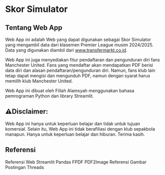 # Skor Simulator

## Tentang Web App
Web App ini adalah Web yang dapat digunakan sebagai Skor Simulator yang mengambil data dari klasemen Premier League musim 2024/2025. Data yang digunakan diambil dari www.transfermarkt.co.id.

Web App ini juga menyediakan fitur pendaftaran dan pengunduran diri fans Manchester United. Fans yang mendaftar akan mendapatkan PDF berisi data diri dan alasan pendaftaran/pengunduran diri. Namun, fans klub lain tetap dapat mengisi dan mengunduh PDF, namun dengan syarat harus memilih klub Manchester United.

Web App ini dibuat oleh Fillah Alamsyah menggunakan bahasa pemrograman Python dan library Streamlit.

## ⚠️Disclaimer: 
Web App ini hanya untuk keperluan belajar dan tidak untuk tujuan komersial. Selain itu, Web App ini tidak berafiliasi dengan klub sepakbola manapun. Hanya untuk keperluan belajar dan hiburan. Terima kasih.

## Referensi
Referensi Web
Streamlit
Pandas
FPDF
PDF2Image
Referensi Gambar
Postingan Threads
